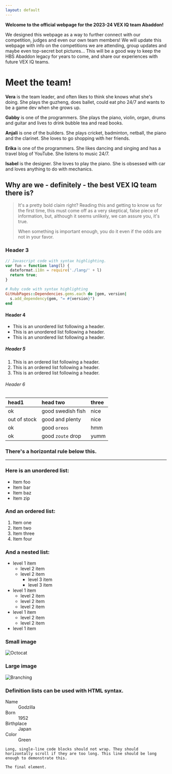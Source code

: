 ```yaml
---
layout: default
---
```



**Welcome to the official webpage for the 2023-24 VEX IQ team Abaddon!**

We designed this webpage as a way to further connect with our competition, judges and even our own team members! We will update this webpage with info on the competitions we are attending, group updates and maybe even top-secret bot pictures... This will be a good way to keep the HBS Abaddon legacy for years to come, and share our experiences with future VEX IQ teams. 


# Meet the team!

**Vera** is the team leader, and often likes to think she knows what she's doing. She plays the guzheng, does ballet, could eat pho 24/7 and wants to be a game dev when she grows up.

**Gabby** is one of the programmers. She plays the piano, violin, organ, drums and guitar and lives to drink bubble tea and read books.

**Anjali** is one of the builders. She plays cricket, badminton, netball, the piano and the clarinet. She loves to go shopping with her friends.

**Erika** is one of the programmers. She likes dancing and singing and has a travel blog of YouTube. She listens to music 24/7. 

**Isabel** is the designer. She loves to play the piano. She is obsessed with car and loves anything to do with mechanics.



## Why are we - definitely - the best VEX IQ team there is?

> It's a pretty bold claim right? Reading this and getting to know us for the first time, this must come off as a very skeptical, false piece of information, but, although it seems unlikely, we can assure you, it's true.
>
> When something is important enough, you do it even if the odds are not in your favor.



### Header 3

```js
// Javascript code with syntax highlighting.
var fun = function lang(l) {
  dateformat.i18n = require('./lang/' + l)
  return true;
}
```

```ruby
# Ruby code with syntax highlighting
GitHubPages::Dependencies.gems.each do |gem, version|
  s.add_dependency(gem, "= #{version}")
end
```

#### Header 4

*   This is an unordered list following a header.
*   This is an unordered list following a header.
*   This is an unordered list following a header.

##### Header 5

1.  This is an ordered list following a header.
2.  This is an ordered list following a header.
3.  This is an ordered list following a header.

###### Header 6

| head1        | head two          | three |
|:-------------|:------------------|:------|
| ok           | good swedish fish | nice  |
| out of stock | good and plenty   | nice  |
| ok           | good `oreos`      | hmm   |
| ok           | good `zoute` drop | yumm  |

### There's a horizontal rule below this.

* * *

### Here is an unordered list:

*   Item foo
*   Item bar
*   Item baz
*   Item zip

### And an ordered list:

1.  Item one
1.  Item two
1.  Item three
1.  Item four

### And a nested list:

- level 1 item
  - level 2 item
  - level 2 item
    - level 3 item
    - level 3 item
- level 1 item
  - level 2 item
  - level 2 item
  - level 2 item
- level 1 item
  - level 2 item
  - level 2 item
- level 1 item

### Small image

![Octocat](https://github.githubassets.com/images/icons/emoji/octocat.png)

### Large image

![Branching](https://guides.github.com/activities/hello-world/branching.png)


### Definition lists can be used with HTML syntax.

<dl>
<dt>Name</dt>
<dd>Godzilla</dd>
<dt>Born</dt>
<dd>1952</dd>
<dt>Birthplace</dt>
<dd>Japan</dd>
<dt>Color</dt>
<dd>Green</dd>
</dl>

```
Long, single-line code blocks should not wrap. They should horizontally scroll if they are too long. This line should be long enough to demonstrate this.
```

```
The final element.
```
